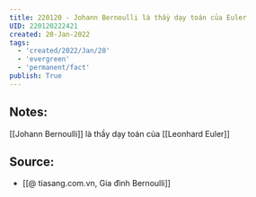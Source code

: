 ```yaml
---
title: 220120 - Johann Bernoulli là thầy dạy toán của Euler
UID: 220120222421
created: 20-Jan-2022
tags:
  - 'created/2022/Jan/20'
  - 'evergreen'
  - 'permanent/fact'
publish: True
---
```

## Notes:
[[Johann Bernoulli]] là thầy dạy toán của [[Leonhard Euler]] 

## Source:
- [[@ tiasang.com.vn, Gia đình Bernoulli]]


